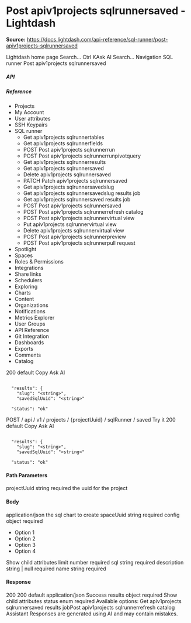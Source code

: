 # Post apiv1projects sqlrunnersaved - Lightdash

**Source:** https://docs.lightdash.com/api-reference/sql-runner/post-apiv1projects-sqlrunnersaved

Lightdash home page
Search...
Ctrl KAsk AI
Search...
Navigation
SQL runner
Post apiv1projects sqlrunnersaved
##### API


##### Reference
  * Projects
  * My Account
  * User attributes
  * SSH Keypairs
  * SQL runner
    * Get apiv1projects sqlrunnertables
    * Get apiv1projects sqlrunnerfields
    * POST
Post apiv1projects sqlrunnerrun
    * POST
Post apiv1projects sqlrunnerrunpivotquery
    * Get apiv1projects sqlrunnerresults
    * Get apiv1projects sqlrunnersaved
    * Delete apiv1projects sqlrunnersaved
    * PATCH
Patch apiv1projects sqlrunnersaved
    * Get apiv1projects sqlrunnersavedslug
    * Get apiv1projects sqlrunnersavedslug results job
    * Get apiv1projects sqlrunnersaved results job
    * POST
Post apiv1projects sqlrunnersaved
    * POST
Post apiv1projects sqlrunnerrefresh catalog
    * POST
Post apiv1projects sqlrunnervirtual view
    * Put apiv1projects sqlrunnervirtual view
    * Delete apiv1projects sqlrunnervirtual view
    * POST
Post apiv1projects sqlrunnerpreview
    * POST
Post apiv1projects sqlrunnerpull request
  * Spotlight
  * Spaces
  * Roles & Permissions
  * Integrations
  * Share links
  * Schedulers
  * Exploring
  * Charts
  * Content
  * Organizations
  * Notifications
  * Metrics Explorer
  * User Groups
  * API Reference
  * Git Integration
  * Dashboards
  * Exports
  * Comments
  * Catalog


200
default
Copy
Ask AI
```

  "results": {
    "slug": "<string>",
    "savedSqlUuid": "<string>"

  "status": "ok"

```

POST
/
api
/
v1
/
projects
/
{projectUuid}
/
sqlRunner
/
saved
Try it
200
default
Copy
Ask AI
```

  "results": {
    "slug": "<string>",
    "savedSqlUuid": "<string>"

  "status": "ok"

```

#### Path Parameters
projectUuid
string
required
the uuid for the project
#### Body
application/json
the sql chart to create
spaceUuid
string
required
config
object
required
  * Option 1
  * Option 2
  * Option 3
  * Option 4


Show child attributes
limit
number
required
sql
string
required
description
string | null
required
name
string
required
#### Response
200
200 default
application/json
Success
results
object
required
Show child attributes
status
enum<string>
required
Available options: 
Get apiv1projects sqlrunnersaved results jobPost apiv1projects sqlrunnerrefresh catalog
Assistant
Responses are generated using AI and may contain mistakes.


